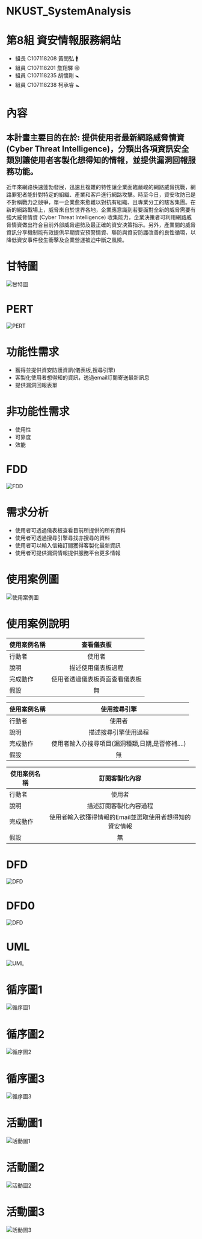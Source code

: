 # NKUST_SystemAnalysis


# 第8組 資安情報服務網站
- 組長 C107118208 黃閔弘 :mens:
- 組員 C107118201 詹翔驛 :secret:
- 組員 C107118235 胡懷剛 :baby_symbol:
- 組員 C107118238 柯承睿 :baby_symbol:


# 內容
## 本計畫主要目的在於: 提供使用者最新網路威脅情資 (Cyber Threat Intelligence)，分類出各項資訊安全類別讓使用者客製化想得知的情報，並提供漏洞回報服務功能。

近年來網路快速蓬勃發展，迅速且複雜的特性讓企業面臨嚴峻的網路威脅挑戰，網路罪犯者能針對特定的組織、產業和客戶進行網路攻擊。時至今日，資安攻防已是不對稱戰力之競爭，單一企業愈來愈難以對抗有組織、且專業分工的駭客集團。在新的網路戰場上，威脅來自於世界各地，企業應意識到若要面對全新的威脅需要有強大威脅情資 (Cyber Threat Intelligence) 收集能力，企業決策者可利用網路威脅情資做出符合目前外部威脅趨勢及最正確的資安決策指示。另外，產業間的威脅資訊分享機制能有效提供早期資安預警情資、聯防與資安防護改善的良性循環，以降低資安事件發生衝擊及企業營運被迫中斷之風險。


# 甘特圖
![甘特圖](https://github.com/minhonglolz/NKUST_SystemAnalysis/blob/main/甘特圖.png)

# PERT
![PERT](https://github.com/minhonglolz/NKUST_SystemAnalysis/blob/main/PERT.png)

# 功能性需求
- 獲得並提供資安防護資訊(儀表板,搜尋引擎)
- 客製化使用者想得知的資訊，透過email訂閱寄送最新訊息
- 提供漏洞回報表單

# 非功能性需求
- 使用性
- 可靠度
- 效能

# FDD
![FDD](https://github.com/minhonglolz/NKUST_SystemAnalysis/blob/main/系統架構圖.png)

# 需求分析
- 使用者可透過儀表板查看目前所提供的所有資料
- 使用者可透過搜尋引擎尋找亦搜尋的資料
- 使用者可以輸入信箱訂閱獲得客製化最新資訊
- 使用者可提供漏洞情報提供服務平台更多情報

# 使用案例圖
![使用案例圖](https://github.com/minhonglolz/NKUST_SystemAnalysis/blob/main/使用案例圖.png)

# 使用案例說明
| 使用案例名稱    | 查看儀表板        |
| ------------- |:-------------:| 
| 行動者         | 使用者      | 
| 說明         | 描述使用儀表板過程      | 
| 完成動作       | 使用者透過儀表板頁面查看儀表板      |  
| 假設         | 無      | 


| 使用案例名稱    | 使用搜尋引擎        |
| ------------- |:-------------:| 
| 行動者         | 使用者      | 
| 說明         | 描述搜尋引擎使用過程      | 
| 完成動作       | 使用者輸入亦搜尋項目(漏洞種類,日期,是否修補....)      |  
| 假設         | 無      | 


| 使用案例名稱    | 訂閱客製化內容        |
| ------------- |:-------------:| 
| 行動者         | 使用者      | 
| 說明         | 描述訂閱客製化內容過程      | 
| 完成動作       | 使用者輸入欲獲得情報的Email並選取使用者想得知的資安情報     |  
| 假設         | 無      | 


# DFD
![DFD](https://github.com/minhonglolz/NKUST_SystemAnalysis/blob/main/DFD.png)


# DFD0
![DFD](https://github.com/minhonglolz/NKUST_SystemAnalysis/blob/main/DFD0.png)

# UML
![UML](https://raw.githubusercontent.com/minhonglolz/NKUST_SystemAnalysis/main/UML.PNG)

# 循序圖1
![循序圖1](https://raw.githubusercontent.com/minhonglolz/NKUST_SystemAnalysis/main/循序圖1.png)

# 循序圖2
![循序圖2](https://raw.githubusercontent.com/minhonglolz/NKUST_SystemAnalysis/main/循序圖2.png)

# 循序圖3
![循序圖3](https://raw.githubusercontent.com/minhonglolz/NKUST_SystemAnalysis/main/循序圖3.png)

# 活動圖1
![活動圖1](https://github.com/minhonglolz/NKUST_SystemAnalysis/blob/main/活動圖1.png)

# 活動圖2
![活動圖2](https://github.com/minhonglolz/NKUST_SystemAnalysis/blob/main/活動圖2.png)

# 活動圖3
![活動圖3](https://github.com/minhonglolz/NKUST_SystemAnalysis/blob/main/活動圖3.png)
